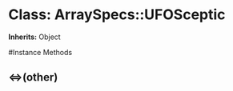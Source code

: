 # Class: ArraySpecs::UFOSceptic
**Inherits:** Object
    




#Instance Methods
## <=>(other) [](#method-i-<=>)

